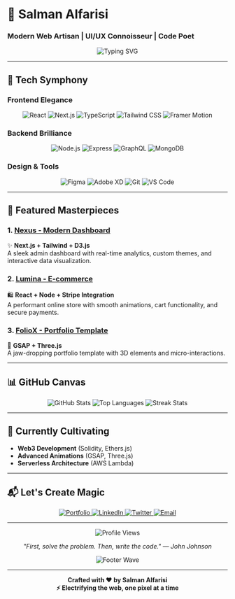# 🌟 Salman Alfarisi  
### **Modern Web Artisan** | **UI/UX Connoisseur** | **Code Poet**  

<p align="center">
  <img src="https://readme-typing-svg.demolab.com?font=Fira+Code&weight=600&size=26&duration=4000&pause=1000&color=6A5ACD&center=true&vCenter=true&width=600&lines=Building+Digital+Experiences+That+Inspire;Clean+Code+%E2%9D%A4%EF%B8%8F+Pixel-Perfect+Designs;Turning+Coffee+Into+Beautiful+Websites" alt="Typing SVG" />
</p>

---

## 🚀 Tech Symphony  

### Frontend Elegance  
<p align="center">
  <img src="https://img.shields.io/badge/React-61DAFB?style=for-the-badge&logo=react&logoColor=black" alt="React" />
  <img src="https://img.shields.io/badge/Next.js-000000?style=for-the-badge&logo=next.js&logoColor=white" alt="Next.js" />
  <img src="https://img.shields.io/badge/TypeScript-3178C6?style=for-the-badge&logo=typescript&logoColor=white" alt="TypeScript" />
  <img src="https://img.shields.io/badge/Tailwind_CSS-38B2AC?style=for-the-badge&logo=tailwind-css&logoColor=white" alt="Tailwind CSS" />
  <img src="https://img.shields.io/badge/Framer_Motion-0055FF?style=for-the-badge&logo=framer&logoColor=white" alt="Framer Motion" />
</p>

### Backend Brilliance  
<p align="center">
  <img src="https://img.shields.io/badge/Node.js-339933?style=for-the-badge&logo=node.js&logoColor=white" alt="Node.js" />
  <img src="https://img.shields.io/badge/Express-000000?style=for-the-badge&logo=express&logoColor=white" alt="Express" />
  <img src="https://img.shields.io/badge/GraphQL-E10098?style=for-the-badge&logo=graphql&logoColor=white" alt="GraphQL" />
  <img src="https://img.shields.io/badge/MongoDB-47A248?style=for-the-badge&logo=mongodb&logoColor=white" alt="MongoDB" />
</p>

### Design & Tools  
<p align="center">
  <img src="https://img.shields.io/badge/Figma-F24E1E?style=for-the-badge&logo=figma&logoColor=white" alt="Figma" />
  <img src="https://img.shields.io/badge/Adobe_XD-FF61F6?style=for-the-badge&logo=adobe-xd&logoColor=white" alt="Adobe XD" />
  <img src="https://img.shields.io/badge/Git-F05032?style=for-the-badge&logo=git&logoColor=white" alt="Git" />
  <img src="https://img.shields.io/badge/VSCode-007ACC?style=for-the-badge&logo=visual-studio-code&logoColor=white" alt="VS Code" />
</p>

---

## 🎨 Featured Masterpieces  

### 1. [Nexus - Modern Dashboard](https://github.com/yourusername/nexus-dashboard)  
✨ **Next.js + Tailwind + D3.js**  
A sleek admin dashboard with real-time analytics, custom themes, and interactive data visualization.  

### 2. [Lumina - E-commerce](https://github.com/yourusername/lumina-ecommerce)  
🛍️ **React + Node + Stripe Integration**  
A performant online store with smooth animations, cart functionality, and secure payments.  

### 3. [FolioX - Portfolio Template](https://github.com/yourusername/foliox)  
🎨 **GSAP + Three.js**  
A jaw-dropping portfolio template with 3D elements and micro-interactions.  

---

## 📊 GitHub Canvas  

<p align="center">
  <img src="https://github-readme-stats.vercel.app/api?username=salmanalfarisi-hello&show_icons=true&theme=radical&hide_border=true&bg_color=0d1117&title_color=6A5ACD&icon_color=6A5ACD" alt="GitHub Stats" />
  
  <img src="https://github-readme-stats.vercel.app/api/top-langs/?username=salmanalfarisi-hello&layout=compact&theme=radical&hide_border=true&bg_color=0d1117&title_color=6A5ACD" alt="Top Languages" />
  
  <img src="https://streak-stats.demolab.com/?user=salmanalfarisi-hello&theme=radical&hide_border=true&background=0d1117&stroke=6A5ACD" alt="Streak Stats" />
</p>

---

## 🌱 Currently Cultivating  
- **Web3 Development** (Solidity, Ethers.js)  
- **Advanced Animations** (GSAP, Three.js)  
- **Serverless Architecture** (AWS Lambda)  

---

## 📬 Let's Create Magic  

<p align="center">
  <a href="https://yourportfolio.com">
    <img src="https://img.shields.io/badge/Portfolio-6A5ACD?style=for-the-badge&logo=google-chrome&logoColor=white" alt="Portfolio" />
  </a>
  <a href="https://linkedin.com/in/yourprofile">
    <img src="https://img.shields.io/badge/LinkedIn-0A66C2?style=for-the-badge&logo=linkedin&logoColor=white" alt="LinkedIn" />
  </a>
  <a href="https://twitter.com/yourhandle">
    <img src="https://img.shields.io/badge/Twitter-1DA1F2?style=for-the-badge&logo=twitter&logoColor=white" alt="Twitter" />
  </a>
  <a href="mailto:youremail@example.com">
    <img src="https://img.shields.io/badge/Email-D14836?style=for-the-badge&logo=gmail&logoColor=white" alt="Email" />
  </a>
</p>

---

<p align="center">
  <img src="https://komarev.com/ghpvc/?username=salmanalfarisi-hello&label=PROFILE+VIEWS&color=6A5ACD&style=flat-square" alt="Profile Views" />
</p>

<p align="center">
  <em>"First, solve the problem. Then, write the code." — John Johnson</em>
</p>

<p align="center">
  <img src="https://github.com/salmanalfarisi-hello/salmanalfarisi-hello/blob/main/assets/wave.svg" alt="Footer Wave" />
</p>

---

<p align="center">
  <strong>Crafted with ❤️ by Salman Alfarisi</strong><br>
  <strong>⚡ Electrifying the web, one pixel at a time</strong>
</p>
